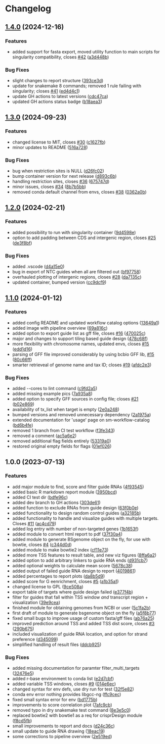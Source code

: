 # Changelog

## [1.4.0](https://www.github.com/MPUSP/snakemake-crispr-guides/compare/v1.3.0...v1.4.0) (2024-12-16)


### Features

* added support for fasta export, moved utility function to main scripts for singularity compatibility, closes [#42](https://www.github.com/MPUSP/snakemake-crispr-guides/issues/42) ([a3d448b](https://www.github.com/MPUSP/snakemake-crispr-guides/commit/a3d448b95e5ceb005163e06643dcf988997d6a72))


### Bug Fixes

* slight changes to report structure ([393ce3d](https://www.github.com/MPUSP/snakemake-crispr-guides/commit/393ce3da9565368e23452d7193cee827c56addb6))
* update for snakemake 8 commands; removed 1 rule failing with singularity; closes [#41](https://www.github.com/MPUSP/snakemake-crispr-guides/issues/41) ([ed4d4c1](https://www.github.com/MPUSP/snakemake-crispr-guides/commit/ed4d4c13bd946152a6814ad0a17d536f9e247721))
* update GH actions to latest versions ([cdc47ca](https://www.github.com/MPUSP/snakemake-crispr-guides/commit/cdc47ca78fc3c48d7caa7cbf74bbed9e2e156e3d))
* updated GH actions status badge ([b18aea3](https://www.github.com/MPUSP/snakemake-crispr-guides/commit/b18aea310dbcdb4e00f2e454f88927c640fe8fa6))

## [1.3.0](https://github.com/MPUSP/snakemake-crispr-guides/compare/v1.2.0...v1.3.0) (2024-09-23)


### Features

* changed license to MIT, closes [#30](https://github.com/MPUSP/snakemake-crispr-guides/issues/30) ([c1627fb](https://github.com/MPUSP/snakemake-crispr-guides/commit/c1627fb059252a07b2ce506a50be910e202c3dae))
* minor updates to README ([516a728](https://github.com/MPUSP/snakemake-crispr-guides/commit/516a728c70af8e7c001851d6e10fafb85b00be88))


### Bug Fixes

* bug when restriction sites is NULL ([d26fc02](https://github.com/MPUSP/snakemake-crispr-guides/commit/d26fc02b8384528373aad866434571225ea02512))
* bump container version for next release ([d893c6b](https://github.com/MPUSP/snakemake-crispr-guides/commit/d893c6be7f7315646b835139756d68d5c58d9bba))
* handling restriction sites, closes [#36](https://github.com/MPUSP/snakemake-crispr-guides/issues/36) ([675747d](https://github.com/MPUSP/snakemake-crispr-guides/commit/675747d76d980f01514fb8d420dfb3312a12ca29))
* minor issues, closes [#34](https://github.com/MPUSP/snakemake-crispr-guides/issues/34) ([8b7b5bb](https://github.com/MPUSP/snakemake-crispr-guides/commit/8b7b5bbf2da92c1733cf77eb35a90b68c5344a52))
* removed conda default channel from envs, closes [#38](https://github.com/MPUSP/snakemake-crispr-guides/issues/38) ([0362a0b](https://github.com/MPUSP/snakemake-crispr-guides/commit/0362a0bea66e1e38bdd698f489e2f7abdf27df70))

## [1.2.0](https://github.com/MPUSP/snakemake-crispr-guides/compare/v1.1.0...v1.2.0) (2024-02-21)


### Features

* added possibility to run with singularity container ([9d4598e](https://github.com/MPUSP/snakemake-crispr-guides/commit/9d4598ea1fb21ff262250d961da8efd23de96a46))
* option to add padding between CDS and intergenic region, closes [#25](https://github.com/MPUSP/snakemake-crispr-guides/issues/25) ([de3f8bf](https://github.com/MPUSP/snakemake-crispr-guides/commit/de3f8bfd551b4bd960648baed3e86cc87235b7fd))


### Bug Fixes

* added .vscode ([d4a15e0](https://github.com/MPUSP/snakemake-crispr-guides/commit/d4a15e0698e93c608831fefd7de6cd650736591d))
* bug in export of NTC guides when all are filtered out ([bf97758](https://github.com/MPUSP/snakemake-crispr-guides/commit/bf97758a440ac7c31db21ecd8678ad2289e160c8))
* overhauled plotting of intergenic regions, closes [#28](https://github.com/MPUSP/snakemake-crispr-guides/issues/28) ([da7135c](https://github.com/MPUSP/snakemake-crispr-guides/commit/da7135cc0d92376e69047343280106a388fb9d44))
* updated container, bumped version ([cc9dcf9](https://github.com/MPUSP/snakemake-crispr-guides/commit/cc9dcf92f3201cb3d52cb4a08d969e5a1ab591d8))

## [1.1.0](https://github.com/MPUSP/snakemake-crispr-guides/compare/v1.0.0...v1.1.0) (2024-01-12)


### Features

* added config README and updated workflow catalog options ([13649a1](https://github.com/MPUSP/snakemake-crispr-guides/commit/13649a179c621411a5df830d2d7a9c35626a25ca))
* added image with pipeline overview ([69a816c](https://github.com/MPUSP/snakemake-crispr-guides/commit/69a816c7bc07c8db3a1f479c49526d71a10bcc64))
* added option to export guide list as gff file, closes [#16](https://github.com/MPUSP/snakemake-crispr-guides/issues/16) ([470025c](https://github.com/MPUSP/snakemake-crispr-guides/commit/470025c666c193cbe165bb39f6de5964391c2025))
* major and changes to support tiling based guide design ([478c68f](https://github.com/MPUSP/snakemake-crispr-guides/commit/478c68f87673baeb533fcbd2dfb184267967a492))
* more flexibility with chromosome names, updated envs, closes [#15](https://github.com/MPUSP/snakemake-crispr-guides/issues/15) ([edd1d16](https://github.com/MPUSP/snakemake-crispr-guides/commit/edd1d1601688372d7f84bf3bb3866ed96377e442))
* parsing of GFF file improved considerably by using bcbio GFF lib, [#15](https://github.com/MPUSP/snakemake-crispr-guides/issues/15) ([80c66ff](https://github.com/MPUSP/snakemake-crispr-guides/commit/80c66ff35eabda23d190609764332477e4e54fef))
* smarter retrieveal of genome name and tax ID; closes [#19](https://github.com/MPUSP/snakemake-crispr-guides/issues/19) ([afdc2e3](https://github.com/MPUSP/snakemake-crispr-guides/commit/afdc2e3827ee46fce77eca0c838f4a5cc9d746af))


### Bug Fixes

* added --cores to lint command ([c9fd2a5](https://github.com/MPUSP/snakemake-crispr-guides/commit/c9fd2a589f7eee0ae23943839f38bb0272899005))
* added missing example pics ([7a935a8](https://github.com/MPUSP/snakemake-crispr-guides/commit/7a935a8a4012618ec827444f7436603bb5f05002))
* added option to specify GFF sources in config file; closes [#21](https://github.com/MPUSP/snakemake-crispr-guides/issues/21) ([b02e869](https://github.com/MPUSP/snakemake-crispr-guides/commit/b02e869945abdee5b2c96f2c045862fb7468768a))
* availability of tx_list when target is empty ([2e0a248](https://github.com/MPUSP/snakemake-crispr-guides/commit/2e0a248e852810440445088e70c21421cf5e92d8))
* bumped versions and removed unnecessary dependency ([2a1975a](https://github.com/MPUSP/snakemake-crispr-guides/commit/2a1975abf0e233d39aa2c7a40c9c2dad46edf42e))
* extended documentation for 'usage' page on sm-workflow-catalog ([bd6b4fe](https://github.com/MPUSP/snakemake-crispr-guides/commit/bd6b4fef6cd3ea4c1520ed4cbde4b8a337e14d0c))
* removed 1 branch from CI test workflow ([f3fe343](https://github.com/MPUSP/snakemake-crispr-guides/commit/f3fe343bee4ccaafa1841e0b8af4e92e5438916e))
* removed a comment ([ac5a6e2](https://github.com/MPUSP/snakemake-crispr-guides/commit/ac5a6e2bfb8ffabede32caaa9f2dd98c14ce035f))
* removed additional flag fields entirely ([53319a0](https://github.com/MPUSP/snakemake-crispr-guides/commit/53319a0c279ed29f322372d216a9f230b57a33b4))
* restored original empty fields for flags ([01ef026](https://github.com/MPUSP/snakemake-crispr-guides/commit/01ef0265e24d22361895fc7edbe21497d67e1d69))

## 1.0.0 (2023-07-13)


### Features

* add major module to find, score and filter guide RNAs ([4f93545](https://github.com/MPUSP/snakemake-crispr-guides/commit/4f935454f1496fef2872fe26771fcf959c4fe5ff))
* added basic R markdown report module ([3950bcd](https://github.com/MPUSP/snakemake-crispr-guides/commit/3950bcde6a23ff600ef0c60d2301567087e2c6cf))
* added CI test dir ([bdfe96c](https://github.com/MPUSP/snakemake-crispr-guides/commit/bdfe96c8400cf13edd80e91b1888328d8cc7db38))
* added dev branch to GH actions ([303de61](https://github.com/MPUSP/snakemake-crispr-guides/commit/303de61ca37ad63d3a39de119096df10206ea94f))
* added function to exclude RNAs from guide design ([63f0b0e](https://github.com/MPUSP/snakemake-crispr-guides/commit/63f0b0ec2ce995c8d23ebf2489516cae63685425))
* added functionality to design random control guides ([a32185b](https://github.com/MPUSP/snakemake-crispr-guides/commit/a32185ba426b6de48c4c5c249620ef1e018a1f8f))
* added functionality to handle and visualize guides with multiple targets. Closes [#11](https://github.com/MPUSP/snakemake-crispr-guides/issues/11) ([ac4cd79](https://github.com/MPUSP/snakemake-crispr-guides/commit/ac4cd79088a461be873be80d59ddba017115ce5c))
* added log entry with number of non-targeted genes ([1b1653f](https://github.com/MPUSP/snakemake-crispr-guides/commit/1b1653f2c464258823851487ec32b7b0b13e476c))
* added module to convert html report to pdf ([37f30a4](https://github.com/MPUSP/snakemake-crispr-guides/commit/37f30a4a35a55875d9bef04b308b7f0c111fc359))
* added module to generate BSgenome object on the fly, for use with bowtie, closes [#4](https://github.com/MPUSP/snakemake-crispr-guides/issues/4) ([c344d0d](https://github.com/MPUSP/snakemake-crispr-guides/commit/c344d0d70ea42b147b76df41d8dbe99c91526ab1))
* added module to make bowtie2 index ([cf11e73](https://github.com/MPUSP/snakemake-crispr-guides/commit/cf11e73821fc56a4d30f12e65f43d521686458a1))
* added more TSS features to result table, and new viz figures ([8ffa6a2](https://github.com/MPUSP/snakemake-crispr-guides/commit/8ffa6a24fa74ba593a40f36222850a7e0f994b48))
* added option to add arbitrary linkers to guide RNA ends ([d931cb7](https://github.com/MPUSP/snakemake-crispr-guides/commit/d931cb722c00cb7e75f0a673f46a400cf69dbbb7))
* added optional weights to calculate mean score ([5678c38](https://github.com/MPUSP/snakemake-crispr-guides/commit/5678c38689dcd374aa483074f2f191d3dcea22e2))
* added output of failed guide RNA design to report ([4019861](https://github.com/MPUSP/snakemake-crispr-guides/commit/4019861fecd5a3b5b9ea9dccb953261ce6a7e109))
* added percentages to report plots ([da8b5d9](https://github.com/MPUSP/snakemake-crispr-guides/commit/da8b5d9fdb8ef8e8b5185297bece70b6e246881b))
* added score for G eenrichment, closes [#5](https://github.com/MPUSP/snakemake-crispr-guides/issues/5) ([a1b35a1](https://github.com/MPUSP/snakemake-crispr-guides/commit/a1b35a136ffc79fcf2c979e8ec1f784d00602e5d))
* changed license to GPL ([9ce508a](https://github.com/MPUSP/snakemake-crispr-guides/commit/9ce508a30f8b9ba3ee00fcd5d36a298fe9ab58d2))
* export table of targets where guide design failed ([e377f4b](https://github.com/MPUSP/snakemake-crispr-guides/commit/e377f4b8a29ca88803c216c3d8a57fbf0d34b997))
* filter for guides that fall within TSS window _and_ transcript region + visualization ([39e9cea](https://github.com/MPUSP/snakemake-crispr-guides/commit/39e9ceadebb3211c879a2c7ccfeac664ea3befb3))
* finished module for obtaining genomes from NCBI or user ([5c1fa2b](https://github.com/MPUSP/snakemake-crispr-guides/commit/5c1fa2b97c92e9aa362d05a33d117f686ae50e54))
* first draft of module to generate bsgenome object on the fly ([a5f8b77](https://github.com/MPUSP/snakemake-crispr-guides/commit/a5f8b77633d6d0ff0dc4751563a2eb65e614eb6e))
* fixed small bugs to improve usage of custom fasta/gff files ([ab76a25](https://github.com/MPUSP/snakemake-crispr-guides/commit/ab76a25b153d70415faae4113e8bf1044a3662af))
* improved prediction around TSS and added TSS dist score, closes [#3](https://github.com/MPUSP/snakemake-crispr-guides/issues/3) ([290b675](https://github.com/MPUSP/snakemake-crispr-guides/commit/290b67569d1702da1068bca6cdeea5396b95f98c))
* included visualization of guide RNA location, and option for strand preference ([d345099](https://github.com/MPUSP/snakemake-crispr-guides/commit/d3450996b001d579078bf10885adad5a41aa9705))
* simplified handling of result files ([ddcb925](https://github.com/MPUSP/snakemake-crispr-guides/commit/ddcb925fe87a4ab2d1dd6f9c911543a14d44b44f))


### Bug Fixes

* added missing documentation for paramter filter_multi_targets ([32476e5](https://github.com/MPUSP/snakemake-crispr-guides/commit/32476e57be7fba97112bd29aa946adfff8520395))
* added r-base environment to conda list ([e2d7cbf](https://github.com/MPUSP/snakemake-crispr-guides/commit/e2d7cbfa92e6e6d884696afec41addf06fc88140))
* added variable TSS windows, closes [#9](https://github.com/MPUSP/snakemake-crispr-guides/issues/9) ([014e6ec](https://github.com/MPUSP/snakemake-crispr-guides/commit/014e6ec7ca24071b415ad1f8412d081ebfe0a447))
* changed syntax for env defs, use dry run for test ([32f5e82](https://github.com/MPUSP/snakemake-crispr-guides/commit/32f5e82525e514e455f66aef948b26e63d405db2))
* conda env error nothing provides libgcc-ng ([ffc9cec](https://github.com/MPUSP/snakemake-crispr-guides/commit/ffc9cec6129459b40b8672a05bd48f1f26a9f0e6))
* fixed small syntax error for env ([bd1775b](https://github.com/MPUSP/snakemake-crispr-guides/commit/bd1775baec6880a7ee31b371a0612d7b853b1ba9))
* improvements to score correlation plot ([7afc9cb](https://github.com/MPUSP/snakemake-crispr-guides/commit/7afc9cb488f3b053766b7739ee4d69dfeef71927))
* removed typo in dry snakemake test command ([8e3e5c0](https://github.com/MPUSP/snakemake-crispr-guides/commit/8e3e5c0b94769a139710ad11171a7448d440d67b))
* replaced bowtie2 with bowtie1 as a req for crisprDesign module ([f8cd5fb](https://github.com/MPUSP/snakemake-crispr-guides/commit/f8cd5fbd985ab2a4ed80c73c66fdbf3157c20567))
* small improvements to report and docs ([d24c36c](https://github.com/MPUSP/snakemake-crispr-guides/commit/d24c36c7889efc4dba083a75c8ea859525d40a29))
* small update to guide RNA drawing ([18eac19](https://github.com/MPUSP/snakemake-crispr-guides/commit/18eac19aa440b3c8b6bf89ac9bf018d2a892c16f))
* some corrections to pipeline overview ([2e519ed](https://github.com/MPUSP/snakemake-crispr-guides/commit/2e519ed8a1b7b98b4b45cbdef4890128dbeb0ae2))
